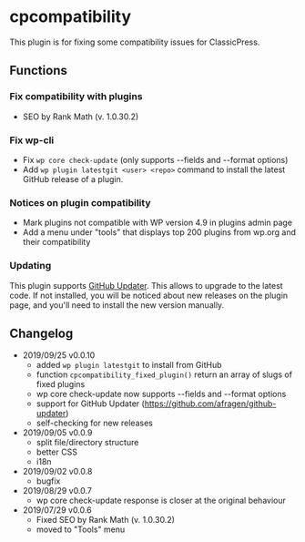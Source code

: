 # cpcompatibility
This plugin is for fixing some compatibility issues for ClassicPress.

## Functions
### Fix compatibility with plugins
* SEO by Rank Math (v. 1.0.30.2)

### Fix wp-cli 
* Fix `wp core check-update` (only supports --fields and --format options)
* Add `wp plugin latestgit <user> <repo>` command to install the latest GitHub release of a plugin.

### Notices on plugin compatibility
* Mark plugins not compatible with WP version 4.9 in plugins admin page
* Add a menu under "tools" that displays top 200 plugins from wp.org and their compatibility

### Updating
This plugin supports [GitHub Updater](https://github.com/afragen/github-updater).
This allows to upgrade to the latest code.
If not installed, you will be noticed about new releases on the plugin page,
and you'll need to install the new version manually.

## Changelog
* 2019/09/25 v0.0.10
	* added `wp plugin latestgit` to install from GitHub
	* function `cpcompatibility_fixed_plugin()` return an array of slugs of fixed plugins
	* wp core check-update now supports --fields and --format options
	* support for GitHub Updater (https://github.com/afragen/github-updater)
	* self-checking for new releases
* 2019/09/05 v0.0.9
   * split file/directory structure
   * better CSS
   * i18n 
* 2019/09/02 v0.0.8
   * bugfix
* 2019/08/29 v0.0.7
   * wp core check-update response is closer at the original behaviour
* 2019/07/29 v0.0.6
   * Fixed SEO by Rank Math (v. 1.0.30.2)
   * moved to "Tools" menu
